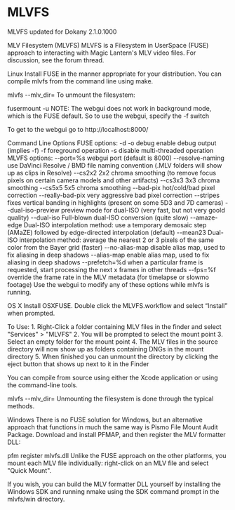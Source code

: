 # MLVFS
MLVFS updated for Dokany 2.1.0.1000

MLV Filesystem (MLVFS)
MLVFS is a Filesystem in UserSpace (FUSE) approach to interacting with Magic Lantern's MLV video files. For discussion, see the forum thread.

Linux
Install FUSE in the manner appropriate for your distribution. You can compile mlvfs from the command line using make.

mlvfs <mount point> --mlv_dir=<directory with MLV files>
To unmount the filesystem:

fusermount -u <mount point>
NOTE: The webgui does not work in background mode, which is the FUSE default. So to use the webgui, specify the -f switch

To get to the webgui go to http://localhost:8000/

Command Line Options
FUSE options:
-d   -o debug          enable debug output (implies -f) 
-f                     foreground operation
-s                     disable multi-threaded operation
MLVFS options:
--port=%s              webgui port (default is 8000)
--resolve-naming       use DaVinci Resolve / BMD file naming convention (.MLV folders will show up as clips in Resolve)
--cs2x2                2x2 chroma smoothing (to remove focus pixels on certain camera models and other artifacts)
--cs3x3                3x3 chroma smoothing
--cs5x5                5x5 chroma smoothing
--bad-pix              hot/cold/bad pixel correction
--really-bad-pix       very aggressive bad pixel correction
--stripes              fixes vertical banding in highlights (present on some 5D3 and 7D cameras)
--dual-iso-preview     preview mode for dual-ISO (very fast, but not very goold quality)
--dual-iso             Full-blown dual-ISO conversion (quite slow)
--amaze-edge           Dual-ISO interpolation method: use a temporary demosaic step (AMaZE) followed by edge-directed interpolation (default)
--mean23               Dual-ISO interpolation method: average the nearest 2 or 3 pixels of the same color from the Bayer grid (faster)
--no-alias-map         disable alias map, used to fix aliasing in deep shadows
--alias-map            enable alias map, used to fix aliasing in deep shadows
--prefetch=%d          when a particular frame is requested, start processing the next x frames in other threads
--fps=%f               override the frame rate in the MLV metadata (for timelapse or slowmo footage)
Use the webgui to modify any of these options while mlvfs is running.

OS X
Install OSXFUSE. Double click the MLVFS.workflow and select “Install” when prompted.

To Use: 1. Right-Click a folder containing MLV files in the finder and select "Services" > "MLVFS" 2. You will be prompted to select the mount point 3. Select an empty folder for the mount point 4. The MLV files in the source directory will now show up as folders containing DNGs in the mount directory 5. When finished you can unmount the directory by clicking the eject button that shows up next to it in the Finder

You can compile from source using either the Xcode application or using the command-line tools.

mlvfs <mount point> --mlv_dir=<directory with MLV files>
Unmounting the filesystem is done through the typical methods.

Windows
There is no FUSE solution for Windows, but an alternative approach that functions in much the same way is Pismo File Mount Audit Package. Download and install PFMAP, and then register the MLV formatter DLL:

pfm register mlvfs.dll
Unlike the FUSE approach on the other platforms, you mount each MLV file individually: right-click on an MLV file and select "Quick Mount".

If you wish, you can build the MLV formatter DLL yourself by installing the Windows SDK and running nmake using the SDK command prompt in the mlvfs/win directory.
